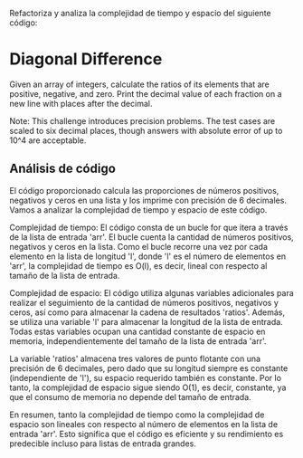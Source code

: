 Refactoriza y analiza la complejidad de tiempo y espacio del siguiente código:

# Diagonal Difference
Given an array of integers, calculate the ratios of its elements that are positive, negative, and zero. Print the decimal value of each fraction on a new line with  places after the decimal.

Note: This challenge introduces precision problems. The test cases are scaled to six decimal places, though answers with absolute error of up to 10^4 are acceptable.

## Análisis de código

El código proporcionado calcula las proporciones de números positivos, negativos y ceros en una lista y los imprime con precisión de 6 decimales. Vamos a analizar la complejidad de tiempo y espacio de este código.

Complejidad de tiempo:
El código consta de un bucle for que itera a través de la lista de entrada 'arr'. El bucle cuenta la cantidad de números positivos, negativos y ceros en la lista. Como el bucle recorre una vez por cada elemento en la lista de longitud 'l', donde 'l' es el número de elementos en 'arr', la complejidad de tiempo es O(l), es decir, lineal con respecto al tamaño de la lista de entrada.

Complejidad de espacio:
El código utiliza algunas variables adicionales para realizar el seguimiento de la cantidad de números positivos, negativos y ceros, así como para almacenar la cadena de resultados 'ratios'. Además, se utiliza una variable 'l' para almacenar la longitud de la lista de entrada. Todas estas variables ocupan una cantidad constante de espacio en memoria, independientemente del tamaño de la lista de entrada 'arr'.

La variable 'ratios' almacena tres valores de punto flotante con una precisión de 6 decimales, pero dado que su longitud siempre es constante (independiente de 'l'), su espacio requerido también es constante. Por lo tanto, la complejidad de espacio sigue siendo O(1), es decir, constante, ya que el consumo de memoria no depende del tamaño de entrada.

En resumen, tanto la complejidad de tiempo como la complejidad de espacio son lineales con respecto al número de elementos en la lista de entrada 'arr'. Esto significa que el código es eficiente y su rendimiento es predecible incluso para listas de entrada grandes.

